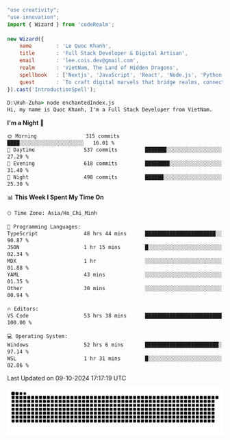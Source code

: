 <!--x axis divider-->

```js 
"use creativity";
"use innovation";
import { Wizard } from 'codeRealm';

new Wizard({
    name        : 'Le Quoc Khanh',
    title       : 'Full Stack Developer & Digital Artisan',
    email       : 'lee.cois.dev@gmail.com',
    realm       : 'VietNam, The Land of Hidden Dragons',
    spellbook   : ['Nextjs', 'JavaScript', 'React', 'Node.js', 'Python', 'Django', 'Cloud Services'],
    quest       : `To craft digital marvels that bridge realms, connect cultures, and bring imagination to life.`,
}).cast('IntroductionSpell');
```

```cmd
D:\Huh-Zuha> node enchantedIndex.js
Hi, my name is Quoc Khanh, I'm a Full Stack Developer from VietNam.
```
<!--START_SECTION:waka-->
**I'm a Night 🦉** 

```text
🌞 Morning                315 commits         ████░░░░░░░░░░░░░░░░░░░░░   16.01 % 
🌆 Daytime                537 commits         ███████░░░░░░░░░░░░░░░░░░   27.29 % 
🌃 Evening                618 commits         ████████░░░░░░░░░░░░░░░░░   31.40 % 
🌙 Night                  498 commits         ██████░░░░░░░░░░░░░░░░░░░   25.30 % 
```


📊 **This Week I Spent My Time On** 

```text
🕑︎ Time Zone: Asia/Ho_Chi_Minh

💬 Programming Languages: 
TypeScript               48 hrs 44 mins      ███████████████████████░░   90.87 % 
JSON                     1 hr 15 mins        █░░░░░░░░░░░░░░░░░░░░░░░░   02.34 % 
MDX                      1 hr                ░░░░░░░░░░░░░░░░░░░░░░░░░   01.88 % 
YAML                     43 mins             ░░░░░░░░░░░░░░░░░░░░░░░░░   01.35 % 
Other                    30 mins             ░░░░░░░░░░░░░░░░░░░░░░░░░   00.94 % 

🔥 Editors: 
VS Code                  53 hrs 38 mins      █████████████████████████   100.00 % 

💻 Operating System: 
Windows                  52 hrs 6 mins       ████████████████████████░   97.14 % 
WSL                      1 hr 31 mins        █░░░░░░░░░░░░░░░░░░░░░░░░   02.86 % 
```


 Last Updated on 09-10-2024 17:17:19 UTC
<!--END_SECTION:waka-->
<picture>
  <source media="(prefers-color-scheme: dark)" srcset="https://raw.githubusercontent.com/leecois/leecois/output/github-contribution-grid-snake-dark.svg">
  <source media="(prefers-color-scheme: light)" srcset="https://raw.githubusercontent.com/leecois/leecois/output/github-contribution-grid-snake.svg">
  <img alt="github contribution grid snake animation" src="https://raw.githubusercontent.com/leecois/leecois/output/github-contribution-grid-snake.svg">
</picture>
